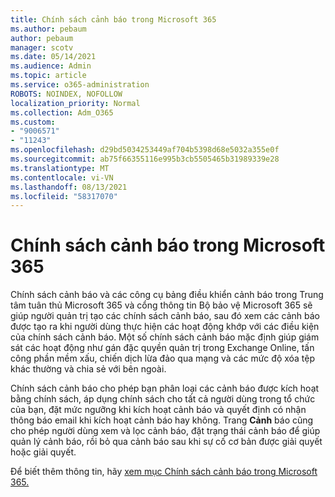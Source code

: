 ```yaml
---
title: Chính sách cảnh báo trong Microsoft 365
ms.author: pebaum
author: pebaum
manager: scotv
ms.date: 05/14/2021
ms.audience: Admin
ms.topic: article
ms.service: o365-administration
ROBOTS: NOINDEX, NOFOLLOW
localization_priority: Normal
ms.collection: Adm_O365
ms.custom:
- "9006571"
- "11243"
ms.openlocfilehash: d29bd5034253449af704b5398d68e5032a355e0f
ms.sourcegitcommit: ab75f66355116e995b3cb5505465b31989339e28
ms.translationtype: MT
ms.contentlocale: vi-VN
ms.lasthandoff: 08/13/2021
ms.locfileid: "58317070"
---
```

# <a name="alert-policies-in-microsoft-365"></a>Chính sách cảnh báo trong Microsoft 365

Chính sách cảnh báo và các công cụ bảng điều khiển cảnh báo trong Trung tâm tuân thủ Microsoft 365 và cổng thông tin Bộ bảo vệ Microsoft 365 sẽ giúp người quản trị tạo các chính sách cảnh báo, sau đó xem các cảnh báo được tạo ra khi người dùng thực hiện các hoạt động khớp với các điều kiện của chính sách cảnh báo. Một số chính sách cảnh báo mặc định giúp giám sát các hoạt động như gán đặc quyền quản trị trong Exchange Online, tấn công phần mềm xấu, chiến dịch lừa đảo qua mạng và các mức độ xóa tệp khác thường và chia sẻ với bên ngoài.

Chính sách cảnh báo cho phép bạn phân loại các cảnh báo được kích hoạt bằng chính sách, áp dụng chính sách cho tất cả người dùng trong tổ chức của bạn, đặt mức ngưỡng khi kích hoạt cảnh báo và quyết định có nhận thông báo email khi kích hoạt cảnh báo hay không. Trang **Cảnh** báo cũng cho phép người dùng xem và lọc cảnh báo, đặt trạng thái cảnh báo để giúp quản lý cảnh báo, rồi bỏ qua cảnh báo sau khi sự cố cơ bản được giải quyết hoặc giải quyết.

Để biết thêm thông tin, hãy [xem mục Chính sách cảnh báo trong Microsoft 365.](https://docs.microsoft.com/microsoft-365/compliance/alert-policies)
